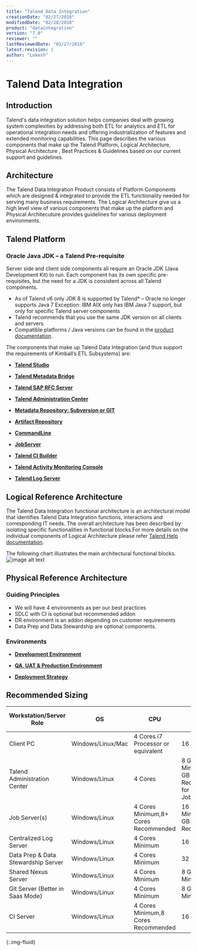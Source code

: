 ```yaml
---
title: "Talend Data Integration"
creationDate: "02/27/2018"
modifiedDate: "02/28/2018"
product: "dataintegration"
version: "7.0"
reviewer: ""
lastReviewedDate: "02/27/2018"
latest.revision: 1
author: "Lokesh"
---
```

# Talend Data Integration

## Introduction

Talend's data integration solution helps companies deal with growing system complexities by addressing both ETL for analytics and ETL for operational integration needs and offering industrialization of features and extended monitoring capabilities. This page describes the various components that make up the Talend Platform, Logical Architecture, Physical Architecture , Best Practices & Guidelines based on our current support and guidelines.

## Architecture

The Talend Data Integration Product consists of Platform Components which are designed & integrated to provide the ETL functionality needed for serving many business requirements. The Logical Architecture give us a high level view of various components that make up the platform and Physical Architecuture provides guidelines for various deployment environments.

## Talend Platform

### Oracle Java JDK – a Talend Pre-requisite
Server side and client side components all require an Oracle JDK (Java Development Kit) to run. Each component has its own specific pre-requisites, but the need for a JDK is consistent across all Talend components.

- As of Talend v6 only JDK 8 is supported by Talend* – Oracle no longer supports Java 7
  Exception: IBM AIX only has IBM Java 7 support, but only for specific Talend server components
- Talend recommends that you use the same JDK version on all clients and servers
- Compatible platforms / Java versions can be found in the <a href="https://help.talend.com/reader/xFN_6XH9TtbKpH8~h17lFQ/hYvpL_GeFAOQUOFTuWH_Rg" target="_blank">product documentation</a>.


The components that make up Talend Data Integration (and thus support the requirements of Kimball’s ETL Subsystems) are:

- **[Talend Studio][Talend Studio]**

- **[Talend Metadata Bridge][Talend Metadata Bridge]**

- **[Talend SAP RFC Server][Talend SAP RFC Server]**

- **[Talend Administration Center][Talend Administration Center]**

- **[Metadata Repository: Subversion or GIT][Metadata Repository]**

- **[Artifact Repository][Artifact Repository]**

- **[CommandLine][CommandLine]**

- **[JobServer][JobServer]**

- **[Talend CI Builder][Talend CI Builder]**

- **[Talend Activity Monitoring Console][Talend Activity Monitoring Console]**

- **[Talend Log Server][Talend Log Server]**

## Logical Reference Architecture

The Talend Data Integration functional architecture is an architectural model that identifies Talend Data Integration functions, interactions and corresponding IT needs. The overall architecture has been described by isolating specific functionalities in functional blocks.For more details on the individual components of Logical Architecture please refer <a href="https://help.talend.com/reader/QMTMLpSJZsUTFZjRCPBBNw/NG0aFkXKz1~l5spJ5ToN0A" target="_blank">Talend Help documentation</a>.

The following chart illustrates the main architectural functional blocks.
![image alt text][Logical Architecture]


## Physical Reference Architecture

### Guiding Principles
- We will have 4 environments as per our best practices
- SDLC with CI is optional but recommended addon
- DR environment is an addon depending on customer requirements
- Data Prep and Data Stewardship are optional components.

### Environments

- **[Development Environment][di-dev]**

- **[QA, UAT & Production Environment][di-prod]**

- **[Deployment Strategy][deployment]**


## Recommended Sizing

Workstation/Server Role|OS|CPU|RAM|SSD Disk Size
--- | --- | --- | --- | ---
Client PC|Windows/Linux/Mac|4 Cores i7 Processor or equivalent|16 GB|500 GB
Talend Administration Center|Windows/Linux|4 Cores |8 GB RAM Minimum, 32 GB Recommended for 1000s of Jobs|300GB+ Minimum (for software & logs)
Job Server(s)|Windows/Linux|4 Cores Minimum,8+ Cores Recommended|16 GB RAM Minimum,128 GB Recommended|300+ GB
Centralized Log Server|Windows/Linux|4 Cores Minimum|16 GB RAM|300+ GB
Data Prep & Data Stewardship Server|Windows/Linux|4 Cores Minimum|32 GB RAM|300+ GB
Shared Nexus Server|Windows/Linux|4 Cores Minimum|8 GB RAM Minimum|300+ GB
Git Server (Better in Saas Mode)|Windows/Linux|4 Cores Minimum|8 GB RAM Minimum|50+ GB
CI Server|Windows/Linux|4 Cores Minimum,8 Cores Recommended|16 GB RAM|300+ GB


<!-- links -->
[Java]: ./../../../../talend-components/java
[Talend Studio]: ./../../../../talend-components/talend-studio
[Talend Metadata Bridge]: ./../../../../talend-components/talend-metadata-bridge
[Talend SAP RFC Server]: ./../../../../talend-components/talend-sap-rfc-server

[Talend Administration Center]: ./../../../../talend-components/talend-administration-center
[Artifact Repository]: ./../../../../talend-components/artifact-repository
[CommandLine]: ./../../../../talend-components/command-line
[Metadata Repository]: ./../../../../talend-components/metadata-repository
[JobServer]: ./../../../../talend-components/job-server
[Talend CI Builder]: ./../../../../talend-components/talend-ci-builder

[Talend Activity Monitoring Console]: ./../../../../talend-components/talend-activity-monitoring-console
[Talend Log Server]: ./../../../../talend-components/talend-log-server

[Logical Architecture]: https://help.talend.com/api/fluidtopicsclient/resources/C~bWDvo00Apq7UF9fwdxsw/content "Talend Data Integration Installation Guide for Windows"
{:.img-fluid}

[di-dev]: ./di-physical-architecture-dev
[di-prod]: ./di-physical-architecture-prod
[deployment]: ./di-deployment-strategy
